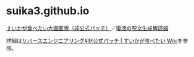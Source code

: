 # suika3.github.io
[すいかが食べたい大画面版（非公式パッチ）](https://suika3.github.io/)／[復活の呪文生成解読器](https://suika3.github.io/passgen.html)

詳細は[リバースエンジニアリング#非公式パッチ | すいかが食べたい Wiki](https://suika.fandom.com/ja/wiki/%E3%83%AA%E3%83%90%E3%83%BC%E3%82%B9%E3%82%A8%E3%83%B3%E3%82%B8%E3%83%8B%E3%82%A2%E3%83%AA%E3%83%B3%E3%82%B0#.E9.9D.9E.E5.85.AC.E5.BC.8F.E3.83.91.E3.83.83.E3.83.81)を参照。
